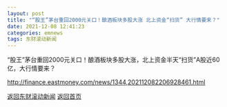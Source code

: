 ```yaml
---
layout: post
title: "“股王”茅台重回2000元关口！酿酒板块多股大涨 北上资金“扫货” 大行情要来？"
date: 2021-12-08 12:41:23
categories: emnews
tags: 东财滚动新闻
---
```


“股王”茅台重回2000元关口！酿酒板块多股大涨，北上资金半天“扫货”A股近60亿，大行情要来？

<http://finance.eastmoney.com/news/1344,202112082206928461.html>

[返回东财滚动新闻](./emnews/)
[返回首页](./)